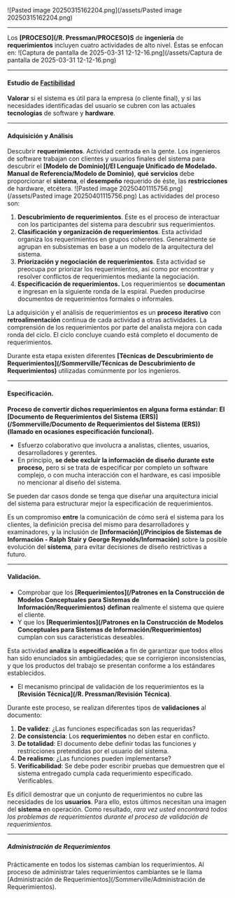 ![Pasted image 20250315162204.png](/assets/Pasted image 20250315162204.png)
****
Los **[PROCESO](/R. Pressman/PROCESO)S** de **ingeniería** de **requerimientos** incluyen cuatro actividades de alto nivel. Éstas se enfocan en:
	![Captura de pantalla de 2025-03-31 12-12-16.png](/assets/Captura de pantalla de 2025-03-31 12-12-16.png)
****
#### **Estudio de [Factibilidad](/MSI/PMBOK/Factibilidad)** 
**Valorar** si el sistema es útil para la empresa (o cliente final), y si las necesidades identificadas del usuario se cubren con las actuales **tecnologías** de software y **hardware**. 
****
#### **Adquisición y Análisis** 
Descubrir **requerimientos**. Actividad centrada en la gente. 
Los ingenieros de software trabajan con clientes y usuarios finales del sistema para descubrir el **[Modelo de Dominio](/El Lenguaje Unificado de Modelado. Manual de Referencia/Modelo de Dominio)**, **qué** **servicios** debe proporcionar el **sistema**, el **desempeño** requerido de éste, las **restricciones** de hardware, etcétera. 
	![Pasted image 20250401115756.png](/assets/Pasted image 20250401115756.png)
	Las actividades del proceso son:
	
1. **Descubrimiento de requerimientos**. Éste es el proceso de interactuar con los participantes del sistema para descubrir sus requerimientos.	
2. **Clasificación y organización de requerimientos**. Esta actividad organiza los requerimientos en grupos coherentes. Generalmente se agrupan en subsistemas en base a un modelo de la arquitectura del sistema.
3. **Priorización y negociación de requerimientos**. Esta actividad se preocupa por priorizar los requerimientos, así como por encontrar y resolver conflictos de requerimientos mediante la negociación.
4. **Especificación de requerimientos.** Los requerimientos se **documentan** e ingresan en la siguiente ronda de la espiral. Pueden producirse documentos de requerimientos formales o informales.

La adquisición y el análisis de requerimientos es un **proceso** **iterativo** con **retroalimentación** continua de cada actividad a otras actividades. La comprensión de los requerimientos por parte del analista mejora con cada ronda del ciclo. El ciclo concluye cuando está completo el documento de requerimientos. 

Durante esta etapa existen diferentes **[Técnicas de Descubrimiento de Requerimientos](/Sommerville/Técnicas de Descubrimiento de Requerimientos)** utilizadas comúnmente por los ingenieros.
****
#### **Especificación**. 
**Proceso de convertir dichos requerimientos en alguna forma estándar: El [Documento de Requerimientos del Sistema (ERS)](/Sommerville/Documento de Requerimientos del Sistema (ERS)) (llamado en ocasiones especificación funcional).** 

- Esfuerzo colaborativo que involucra a analistas, clientes, usuarios, desarrolladores y gerentes. 
- En principio, **se debe excluir la información de diseño durante este proceso,** pero si se trata de especificar por completo un software complejo, o con mucha interacción con el hardware, es casi imposible no mencionar al diseño del sistema. 

Se pueden dar casos donde se tenga que diseñar una arquitectura inicial del sistema para estructurar mejor la especificación de requerimientos. 

Es un compromiso **entre** la comunicación de cómo será el sistema para los clientes, la definición precisa del mismo para desarrolladores y examinadores, y la inclusión de **[Información](/Principios de Sistemas de Información - Ralph Stair y George Reynolds/Información)** sobre la posible evolución del **sistema**, para evitar decisiones de diseño restrictivas a futuro.
****
#### **Validación**. 
- Comprobar que los **[Requerimientos](/Patrones en la Construcción de Modelos Conceptuales para Sistemas de Información/Requerimientos)** **definan** realmente el sistema que quiere el cliente.
- Y que los **[Requerimientos](/Patrones en la Construcción de Modelos Conceptuales para Sistemas de Información/Requerimientos)** cumplan con sus características deseables.

Esta actividad **analiza** la **especificación** a fin de garantizar que todos ellos han sido enunciados sin ambigüedades; que se corrigieron inconsistencias, y que los productos del trabajo se presentan conforme a los estándares establecidos. 

- El mecanismo principal de validación de los requerimientos es la **[Revisión Técnica](/R. Pressman/Revisión Técnica)**. 

Durante este proceso, se realizan diferentes tipos de **validaciones** al documento:

1. **De validez**: ¿Las funciones especificadas son las requeridas?
2. **De consistencia**: Los **requerimientos** no deben estar en conflicto.
3. **De totalidad**: El documento debe definir todas las funciones y restricciones pretendidas por el usuario del sistema.
4. **De realismo**: ¿Las funciones pueden implementarse?
5. **Verificabilidad**: Se debe poder escribir pruebas que demuestren que el sistema entregado cumpla cada requerimiento especificado. Verificables.

Es difícil demostrar que un conjunto de requerimientos no cubre las necesidades de los **usuarios**. Para ello, estos últimos necesitan una imagen del **sistema** en operación. Como resultado, *rara vez usted encontrará todos los problemas de requerimientos durante el proceso de validación de requerimientos.*
****
##### **Administración de Requerimientos**
Prácticamente en todos los sistemas cambian los requerimientos. Al proceso de administrar tales requerimientos cambiantes se le llama [Administración de Requerimientos](/Sommerville/Administración de Requerimientos).

